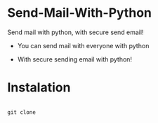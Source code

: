 # Send-Mail-With-Python
Send mail with python, with secure send email!

- You can send mail with everyone with python

- With secure sending email with python!

# Instalation

```code

git clone 
